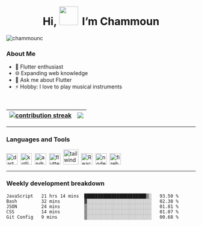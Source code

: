 <h1 align="center">Hi,
 <img src="https://media.tenor.com/SNL9_xhZl9oAAAAi/waving-hand-joypixels.gif" width="50"/>
  &thinsp;I’m Chammoun
</h1>

<p align="left"> <img src="https://komarev.com/ghpvc/?username=chammounc&label=Profile%20views&color=0e75b6&style=flat" alt="chammounc" /> </p>

<h3>About Me</h3>

- 🌱 Flutter enthusiast
- 🌐 Expanding web knowledge
- 💬 Ask me about Flutter
- ⚡ Hobby: I love to play musical instruments

<br />

| <a href="https://github.com/anuraghazra/github-readme-stats" ><img align="center" src="https://github-readme-streak-stats.herokuapp.com/?user=ChammounC&theme=prussian&hide_border=true" alt="contribution streak"/></a> | <a href="https://github.com/anuraghazra/github-readme-stats"><img align="center" src="https://github-readme-stats-git-masterrstaa-rickstaa.vercel.app/api/top-langs?username=chammounc&langs_count=8&show_icons=true&locale=en&layout=compact&theme=prussian&hide_border=true"/></a> |
| ------------- | ------------- |

-------

<h3>Languages and Tools</h3>

<p align="left">
<img title="Dart" src="https://www.vectorlogo.zone/logos/dartlang/dartlang-icon.svg" alt="dart" width="30" height="30"/>&nbsp;
<img title="Kotlin" src="https://www.vectorlogo.zone/logos/kotlinlang/kotlinlang-icon.svg" alt="kotlin" width="30" height="30"/>&nbsp;
<img title="Android" src="https://www.vectorlogo.zone/logos/android/android-icon.svg" alt="android" width="30" height="30"/>&nbsp;
<img title="Flutter" src="https://www.vectorlogo.zone/logos/flutterio/flutterio-icon.svg" alt="flutter" width="30" height="30"/>&nbsp;
<img title="Tailwind CSS" src="https://www.vectorlogo.zone/logos/tailwindcss/tailwindcss-icon.svg" alt="tailwind" width="40" height="40"/>&nbsp;
<img title="React" src="https://upload.wikimedia.org/wikipedia/commons/a/a7/React-icon.svg" alt="React" width="30" height="30"/>&nbsp;
<img title="NodeJS" src="https://www.vectorlogo.zone/logos/nodejs/nodejs-icon.svg" alt="nodejs" width="30" height="30"/>&nbsp;
<img title="Firebase" src="https://www.vectorlogo.zone/logos/firebase/firebase-icon.svg" alt="firebase" width="30" height="30"/>

<br />

-------

<h3>Weekly development breakdown</h3>

<!--START_SECTION:waka-->

```text
JavaScript   21 hrs 14 mins  ███████████████████████▒░   93.50 %
Bash         32 mins         ▓░░░░░░░░░░░░░░░░░░░░░░░░   02.38 %
JSON         24 mins         ▒░░░░░░░░░░░░░░░░░░░░░░░░   01.81 %
CSS          14 mins         ▒░░░░░░░░░░░░░░░░░░░░░░░░   01.07 %
Git Config   9 mins          ▒░░░░░░░░░░░░░░░░░░░░░░░░   00.68 %
```

<!--END_SECTION:waka-->
